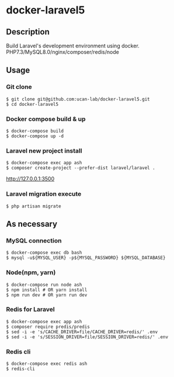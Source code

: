 # docker-laravel5

## Description

Build Laravel's development environment using docker.  
PHP7.3/MySQL8.0/nginx/composer/redis/node

## Usage

### Git clone

```
$ git clone git@github.com:ucan-lab/docker-laravel5.git
$ cd docker-laravel5
```

### Docker compose build & up

```
$ docker-compose build
$ docker-compose up -d
```

### Laravel new project install

```
$ docker-compose exec app ash
$ composer create-project --prefer-dist laravel/laravel .
```

http://127.0.0.1:3500

### Laravel migration execute

```
$ php artisan migrate
```

## As necessary

### MySQL connection

```
$ docker-compose exec db bash
$ mysql -u${MYSQL_USER} -p${MYSQL_PASSWORD} ${MYSQL_DATABASE}
```

### Node(npm, yarn)

```
$ docker-compose run node ash
$ npm install # OR yarn install
$ npm run dev # OR yarn run dev
```

### Redis for Laravel

```
$ docker-compose exec app ash
$ composer require predis/predis
$ sed -i -e 's/CACHE_DRIVER=file/CACHE_DRIVER=redis/' .env
$ sed -i -e 's/SESSION_DRIVER=file/SESSION_DRIVER=redis/' .env
```

### Redis cli

```
$ docker-compose exec redis ash
$ redis-cli
```
